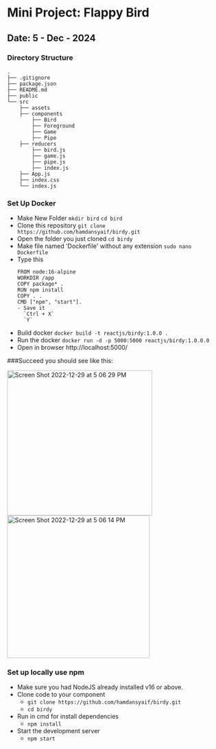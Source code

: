 # Mini Project: Flappy Bird

## Date: 5 - Dec - 2024

### Directory Structure
```
.
├── .gitignore
├── package.json
├── README.md
├── public
└── src
    ├── assets
    ├── components
        ├── Bird
        ├── Foreground
        ├── Game
        ├── Pipe
    ├── reducers
        ├── bird.js
        ├── game.js
        ├── pipe.js
        ├── index.js
    ├── App.js
    ├── index.css
    └── index.js
``` 

### Set Up Docker
- Make New Folder
 `mkdir bird`
 `cd bird`
- Clone this repository
  `git clone https://github.com/hamdansyaif/birdy.git`
- Open the folder you just cloned
  `cd birdy`
- Make file named 'Dockerfile' without any extension
  `sudo nano Dockerfile`
- Type this
  ```
  FROM node:16-alpine
  WORKDIR /app
  COPY package* .
  RUN npm install
  COPY . .
  CMD ["npm", "start"].
  - Save it
    `Ctrl + X`
    `Y`
- Build docker
 `docker build -t reactjs/birdy:1.0.0 .`
- Run the docker
 `docker run -d -p 5000:5000 reactjs/birdy:1.0.0.0`
- Open in browser
 http://localhost:5000/

###Succeed you should see like this:
<div>
<img width="338" alt="Screen Shot 2022-12-29 at 5 06 29 PM" src="https://user-images.githubusercontent.com/36496209/210019678-611e9c55-03b8-4cc5-b038-2c14d08c43d4.png">
<img width="332" alt="Screen Shot 2022-12-29 at 5 06 14 PM" src="https://user-images.githubusercontent.com/36496209/210019653-93e75410-0723-43d9-91d4-c54ce82bd2fa.png">
</div>

### Set up locally use npm
- Make sure you had NodeJS already installed v16 or above.
- Clone code to your component
  - `git clone https://github.com/hamdansyaif/birdy.git`
  - `cd birdy`
- Run in cmd for install dependencies
  - `npm install`
- Start the development server
  - `npm start`
